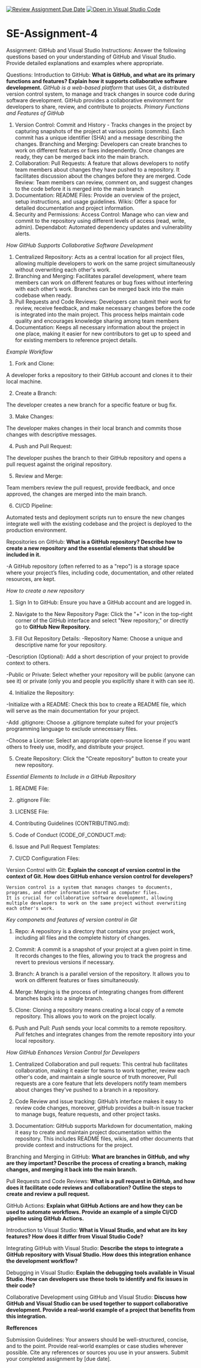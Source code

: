 [![Review Assignment Due Date](https://classroom.github.com/assets/deadline-readme-button-22041afd0340ce965d47ae6ef1cefeee28c7c493a6346c4f15d667ab976d596c.svg)](https://classroom.github.com/a/GvXCZgfk)
[![Open in Visual Studio Code](https://classroom.github.com/assets/open-in-vscode-2e0aaae1b6195c2367325f4f02e2d04e9abb55f0b24a779b69b11b9e10269abc.svg)](https://classroom.github.com/online_ide?assignment_repo_id=15291762&assignment_repo_type=AssignmentRepo)
# SE-Assignment-4
Assignment: GitHub and Visual Studio
Instructions:
Answer the following questions based on your understanding of GitHub and Visual Studio. Provide detailed explanations and examples where appropriate.

Questions:
Introduction to GitHub:
**What is GitHub, and what are its primary functions and features? Explain how it supports collaborative software development.**
    *GitHub is a web-based platform* that uses Git, a distributed version control system,  to manage and track changes in source code during software development. GitHub provides a collaborative environment for developers to share, review, and contribute to projects.
        *Primary Functions and Features of GitHub*
  1. Version Control: Commit and History - Tracks changes in the project by capturing snapshots of the project at various points (commits). Each commit has a unique identifier (SHA) and a message describing the changes.
  Branching and Merging: Developers can create branches to work on different features or fixes independently. Once changes are ready, they can be merged back into the main branch.
  2. Collaboration: Pull Requests: A feature that allows developers to notify team members about changes they have pushed to a repository. It facilitates discussion about the changes before they are merged.
  Code Review: Team members can review, comment on, and suggest changes to the code before it is merged into the main branch
  3. Documentation: README Files: Provide an overview of the project, setup instructions, and usage guidelines.
  Wikis: Offer a space for detailed documentation and project information.
  4. Security and Permissions: Access Control: Manage who can view and commit to the repository using different levels of access (read, write, admin).
  Dependabot: Automated dependency updates and vulnerability alerts.

*How GitHub Supports Collaborative Software Development*

1. Centralized Repository: Acts as a central location for all project files, allowing multiple developers to work on the same project simultaneously without overwriting each other's work.
2. Branching and Merging: Facilitates parallel development, where team members can work on different features or bug fixes without interfering with each other’s work. Branches can be merged back into the main codebase when ready.
3. Pull Requests and Code Reviews: Developers can submit their work for review, receive feedback, and make necessary changes before the code is integrated into the main project. This process helps maintain code quality and encourages knowledge sharing among team members
4. Documentation: Keeps all necessary information about the project in one place, making it easier for new contributors to get up to speed and for existing members to reference project details.

*Example Workflow*

1. Fork and Clone:

A developer forks a repository to their GitHub account and clones it to their local machine.

2. Create a Branch:

The developer creates a new branch for a specific feature or bug fix.

3. Make Changes:

The developer makes changes in their local branch and commits those changes with descriptive messages.

4. Push and Pull Request:

The developer pushes the branch to their GitHub repository and opens a pull request against the original repository.

5. Review and Merge:

Team members review the pull request, provide feedback, and once approved, the changes are merged into the main branch.

6. CI/CD Pipeline:

Automated tests and deployment scripts run to ensure the new changes integrate well with the existing codebase and the project is deployed to the production environment.


Repositories on GitHub:
**What is a GitHub repository? Describe how to create a new repository and the essential elements that should be included in it.**

-A GitHub repository (often referred to as a "repo") is a storage space where your project’s files, including code, documentation, and other related resources, are kept. 

*How to create a new repository* 
 1. Sign In to GitHub: Ensure you have a GitHub account and are logged in.

 2. Navigate to the New Repository Page: Click the "+" icon in the top-right corner of the GitHub interface and select "New repository," or directly go to **GitHub New Repository.**

 3. Fill Out Repository Details:
 -Repository Name: Choose a unique and descriptive name for your repository.

-Description (Optional): Add a short description of your project to provide context to others.

-Public or Private: Select whether your repository will be public (anyone can see it) or private (only you and people you explicitly share it with can see it).

 4. Initialize the Repository:

-Initialize with a README: Check this box to create a README file, which will serve as the main documentation for your project.

-Add .gitignore: Choose a .gitignore template suited for your project’s programming language to exclude unnecessary files.

-Choose a License: Select an appropriate open-source license if you want others to freely use, modify, and distribute your project.

 5. Create Repository: Click the "Create repository" button to create your new repository.

 *Essential Elements to Include in a GitHub Repository*

 1. README File:

 2. .gitignore File:

 3. LICENSE File:

 4. Contributing Guidelines (CONTRIBUTING.md):

 5. Code of Conduct (CODE_OF_CONDUCT.md):

 6. Issue and Pull Request Templates:

 7. CI/CD Configuration Files:



Version Control with Git:
**Explain the concept of version control in the context of Git. How does GitHub enhance version control for developers?**

    Version control is a system that manages changes to documents, programs, and other information stored as computer files.
    It is crucial for collaborative software development, allowing multiple developers to work on the same project without overwriting each other's work.

*Key componets and features of version control in Git*
 
 1. Repo: A repository is a directory that contains your project work, including all files and the complete history of changes.

 2. Commit: A commit is a snapshot of your project at a given point in time. It records changes to the files, allowing you to track the progress and revert to previous versions if necessary.

 3. Branch: A branch is a parallel version of the repository. It allows you to work on different features or fixes simultaneously. 

 4. Merge: Merging is the process of integrating changes from different branches back into a single branch.

 5. Clone: Cloning a repository means creating a local copy of a remote repository. This allows you to work on the project locally. 

 6. Push and Pull: *Push* sends your local commits to a remote repository. *Pull* fetches and integrates changes from the remote repository into your local repository.


*How GitHub Enhances Version Control for Developers*

 1. Centralized Collaboration and pull requets: This central hub facilitates collaboration, making it easier for teams to work together, review each other's code, and maintain a single source of truth moreover, Pull requests are a core feature that lets developers notify team members about changes they've pushed to a branch in a repository. 

 2. Code Review and issue tracking: GitHub’s interface makes it easy to review code changes, moreover, gitHub provides a built-in issue tracker to manage bugs, feature requests, and other project tasks. 

 3. Documentation: GitHub supports Markdown for documentation, making it easy to create and maintain project documentation within the repository. This includes README files, wikis, and other documents that provide context and instructions for the project.

 


Branching and Merging in GitHub:
**What are branches in GitHub, and why are they important? Describe the process of creating a branch, making changes, and merging it back into the main branch.**

Pull Requests and Code Reviews:
**What is a pull request in GitHub, and how does it facilitate code reviews and collaboration? Outline the steps to create and review a pull request.**

GitHub Actions:
**Explain what GitHub Actions are and how they can be used to automate workflows. Provide an example of a simple CI/CD pipeline using GitHub Actions.**

Introduction to Visual Studio:
**What is Visual Studio, and what are its key features? How does it differ from Visual Studio Code?**

Integrating GitHub with Visual Studio:
**Describe the steps to integrate a GitHub repository with Visual Studio. How does this integration enhance the development workflow?**

Debugging in Visual Studio:
**Explain the debugging tools available in Visual Studio. How can developers use these tools to identify and fix issues in their code?**

Collaborative Development using GitHub and Visual Studio:
**Discuss how GitHub and Visual Studio can be used together to support collaborative development. Provide a real-world example of a project that benefits from this integration.**


**Refferences**

Submission Guidelines:
Your answers should be well-structured, concise, and to the point.
Provide real-world examples or case studies wherever possible.
Cite any references or sources you use in your answers.
Submit your completed assignment by [due date].
